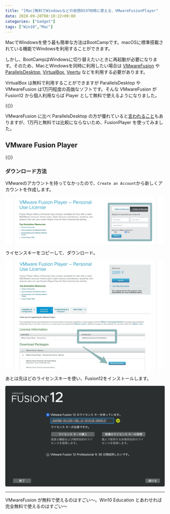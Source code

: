 ```yaml
---
title: "[Mac]無料でWindowsなどの仮想OSが同時に使える、VMwareFusionPlayer"
date: 2020-09-28T00:10:22+09:00
categories: ["Gadget"]
tags: ["Win10","Mac"]
---
```


MacでWindowsを使う最も簡単な方法はBootCampです。macOSに標準搭載されている機能でWindowsを利用することができます。

しかし、BootCampはWindowsに切り替えたいときに再起動が必要になります。そのため、MacとWindowsを同時に利用したい場合は [VMwareFusion](https://www.vmware.com/jp/products/fusion.html) や [ParallelsDesktop](https://www.parallels.com/jp/), [VirtualBox](https://www.virtualbox.org/wiki/Downloads), [Veertu](https://veertu.com) などを利用する必要があります。

VirtualBox は無料で利用することができますが ParallelsDesktop や VMwareFusion は1万円程度の高価なソフトです。そんな VMwareFusion が Fusion12 から個人利用ならば Player として無料で使えるようになりました。

{{<ad>}}

VMwareFusion に比べ ParallelsDesktop の方が優れていると[言われること](https://www.parallels.com/jp/pd/fusion-compete/?gclid=CjwKCAjw8MD7BRArEiwAGZsrBePs36bmDCXZlOUL_KhdTq6PQw122n83udIBja-3GAJ8o3-rNyXgfRoC1wwQAvD_BwE)もありますが、1万円と無料では比較にならないため、FusionPlayer を使ってみました。

## VMware Fusion Player

{{<blogcard url="https://my.vmware.com/web/vmware/evalcenter?p=fusion-player-personal">}}

### ダウンロード方法

VMwareのアカウントを持ってなかったので、`Create an Account`から新しくアカウントを作成します。

![](../../../images/vmwarefusion-player-1.jpg)

ライセンスキーをコピーして、ダウンロード。

![](../../../images/vmwarefusion-player-2.jpg)

あとは先ほどのライセンスキーを使い、Fusion12をインストールします。

![](../../../images/mac-vmwarefusion-player-3.jpg)

***

VMwareFusion が無料で使えるのはすごい〜。Win10 Education とあわせれば完全無料で使えるのはすごい〜